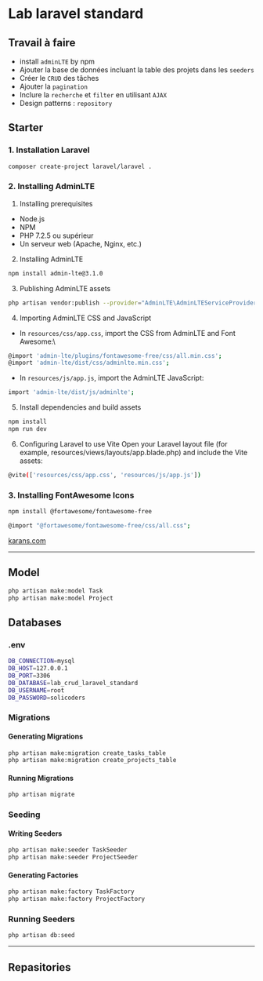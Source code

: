 # Lab laravel standard

## Travail à faire
- install `adminLTE` by npm
- Ajouter la base de données incluant la table des projets dans les `seeders`
- Créer le `CRUD` des tâches
- Ajouter la `pagination`
- Inclure la `recherche` et `filter` en utilisant `AJAX`
- Design patterns : `repository`
## Starter 
### 1. Installation Laravel 
```bash
composer create-project laravel/laravel .
```

### 2. Installing AdminLTE
1. Installing prerequisites
- Node.js
- NPM
- PHP 7.2.5 ou supérieur
- Un serveur web (Apache, Nginx, etc.)
2. Installing AdminLTE
```bash
npm install admin-lte@3.1.0
```
3. Publishing AdminLTE assets
```bash
php artisan vendor:publish --provider="AdminLTE\AdminLTEServiceProvider"
```
4. Importing AdminLTE CSS and JavaScript
- In `resources/css/app.css`, import the CSS from AdminLTE and Font Awesome:\
```bash
@import 'admin-lte/plugins/fontawesome-free/css/all.min.css';
@import 'admin-lte/dist/css/adminlte.min.css';
```
- In `resources/js/app.js`, import the AdminLTE JavaScript:
```bash
import 'admin-lte/dist/js/adminlte';
```
5. Install dependencies and build assets
```bash
npm install
npm run dev
```
6. Configuring Laravel to use Vite
Open your Laravel layout file (for example, resources/views/layouts/app.blade.php) and include the Vite assets:

```bash
@vite(['resources/css/app.css', 'resources/js/app.js'])
```
### 3. Installing FontAwesome Icons 
```bash
npm install @fortawesome/fontawesome-free
```
```bash
@import "@fortawesome/fontawesome-free/css/all.css";
```
[karans.com](https://www.karans.com.np/laravel-10/how-to-install-fontawesome-icons-in-laravel-10/)
___
## Model
```bash
php artisan make:model Task
php artisan make:model Project
```

## Databases
### .env
```bash
DB_CONNECTION=mysql
DB_HOST=127.0.0.1
DB_PORT=3306
DB_DATABASE=lab_crud_laravel_standard
DB_USERNAME=root
DB_PASSWORD=solicoders
```
### Migrations
#### Generating Migrations
```bash
php artisan make:migration create_tasks_table
php artisan make:migration create_projects_table
```

#### Running Migrations
```bash
php artisan migrate
```

### Seeding
#### Writing Seeders
```bash
php artisan make:seeder TaskSeeder
php artisan make:seeder ProjectSeeder
```

#### Generating Factories
```bash
php artisan make:factory TaskFactory
php artisan make:factory ProjectFactory
```

### Running Seeders
```bash
php artisan db:seed
```
___
## Repasitories
 <!-- php artisan migrate:fresh -->
